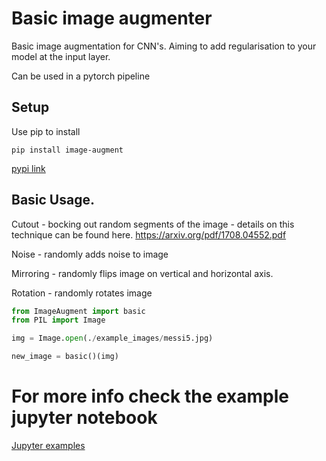 # Basic image augmenter
Basic image augmentation for CNN's. Aiming to add regularisation to your model at the input layer.

Can be used in a pytorch pipeline 


## Setup

Use pip to install 

`pip install image-augment`

[pypi link ](https://www.google.com)


## Basic Usage.

Cutout - bocking out random segments of the image - details on this technique can be found here. https://arxiv.org/pdf/1708.04552.pdf

Noise - randomly adds noise to image 

Mirroring - randomly flips image on vertical and horizontal axis.

Rotation - randomly rotates image

```python
from ImageAugment import basic
from PIL import Image

img = Image.open(./example_images/messi5.jpg)

new_image = basic()(img)

```

# For more info check the example jupyter notebook

[Jupyter examples](./example.ipynb)

